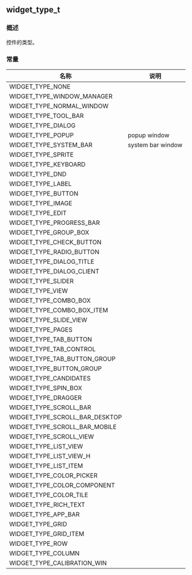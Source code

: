 ## widget\_type\_t
### 概述
 控件的类型。

### 常量
<p id="widget_type_t_consts">

| 名称 | 说明 | 
| -------- | ------- | 
| WIDGET\_TYPE\_NONE |  |
| WIDGET\_TYPE\_WINDOW\_MANAGER |  |
| WIDGET\_TYPE\_NORMAL\_WINDOW |  |
| WIDGET\_TYPE\_TOOL\_BAR |  |
| WIDGET\_TYPE\_DIALOG |  |
| WIDGET\_TYPE\_POPUP | popup window |
| WIDGET\_TYPE\_SYSTEM\_BAR | system bar window |
| WIDGET\_TYPE\_SPRITE |  |
| WIDGET\_TYPE\_KEYBOARD |  |
| WIDGET\_TYPE\_DND |  |
| WIDGET\_TYPE\_LABEL |  |
| WIDGET\_TYPE\_BUTTON |  |
| WIDGET\_TYPE\_IMAGE |  |
| WIDGET\_TYPE\_EDIT |  |
| WIDGET\_TYPE\_PROGRESS\_BAR |  |
| WIDGET\_TYPE\_GROUP\_BOX |  |
| WIDGET\_TYPE\_CHECK\_BUTTON |  |
| WIDGET\_TYPE\_RADIO\_BUTTON |  |
| WIDGET\_TYPE\_DIALOG\_TITLE |  |
| WIDGET\_TYPE\_DIALOG\_CLIENT |  |
| WIDGET\_TYPE\_SLIDER |  |
| WIDGET\_TYPE\_VIEW |  |
| WIDGET\_TYPE\_COMBO\_BOX |  |
| WIDGET\_TYPE\_COMBO\_BOX\_ITEM |  |
| WIDGET\_TYPE\_SLIDE\_VIEW |  |
| WIDGET\_TYPE\_PAGES |  |
| WIDGET\_TYPE\_TAB\_BUTTON |  |
| WIDGET\_TYPE\_TAB\_CONTROL |  |
| WIDGET\_TYPE\_TAB\_BUTTON\_GROUP |  |
| WIDGET\_TYPE\_BUTTON\_GROUP |  |
| WIDGET\_TYPE\_CANDIDATES |  |
| WIDGET\_TYPE\_SPIN\_BOX |  |
| WIDGET\_TYPE\_DRAGGER |  |
| WIDGET\_TYPE\_SCROLL\_BAR |  |
| WIDGET\_TYPE\_SCROLL\_BAR\_DESKTOP |  |
| WIDGET\_TYPE\_SCROLL\_BAR\_MOBILE |  |
| WIDGET\_TYPE\_SCROLL\_VIEW |  |
| WIDGET\_TYPE\_LIST\_VIEW |  |
| WIDGET\_TYPE\_LIST\_VIEW\_H |  |
| WIDGET\_TYPE\_LIST\_ITEM |  |
| WIDGET\_TYPE\_COLOR\_PICKER |  |
| WIDGET\_TYPE\_COLOR\_COMPONENT |  |
| WIDGET\_TYPE\_COLOR\_TILE |  |
| WIDGET\_TYPE\_RICH\_TEXT |  |
| WIDGET\_TYPE\_APP\_BAR |  |
| WIDGET\_TYPE\_GRID |  |
| WIDGET\_TYPE\_GRID\_ITEM |  |
| WIDGET\_TYPE\_ROW |  |
| WIDGET\_TYPE\_COLUMN |  |
| WIDGET\_TYPE\_CALIBRATION\_WIN |  |
